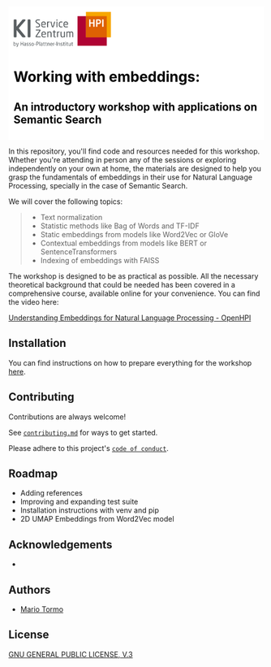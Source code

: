 <div style="background-color: #ffffff; color: #000000; padding: 10px;">
<img src="./media/img/kisz_logo.png" width="192" height="69"> 
<h1> Working with embeddings:
<h2> An introductory workshop with applications on Semantic Search
</div>
    
In this repository, you'll find code and resources needed for this workshop. Whether you're attending in person any of the sessions or exploring independently on your own at home, the materials are designed to help you grasp the fundamentals of embeddings in their use for Natural Language Processing, specially in the case of Semantic Search.  

We will cover the following topics:

> - Text normalization
> - Statistic methods like Bag of Words and TF-IDF
> - Static embeddings from models like Word2Vec or GloVe
> - Contextual embeddings from models like BERT or SentenceTransformers
> - Indexing of embeddings with FAISS

The workshop is designed to be as practical as possible. All the necessary theoretical background that could be needed has been covered in a comprehensive course, available online for your convenience. You can find the video here:

[Understanding Embeddings for Natural Language Processing - OpenHPI](https://open.hpi.de/courses/embeddingsfornlp-kisz2023)

## Installation

You can find instructions on how to prepare everything for the workshop [here](instructions.md).
    
## Contributing

Contributions are always welcome!

See [`contributing.md`](contributing.md) for ways to get started.

Please adhere to this project's [`code of conduct`](CODE_OF_CONDUCT.md).


## Roadmap
- Adding references
- Improving and expanding test suite
- Installation instructions with venv and pip
- 2D UMAP Embeddings from Word2Vec model

## Acknowledgements
- 

## Authors
- [Mario Tormo](https://github.com/mt0rm0)

## License

[GNU GENERAL PUBLIC LICENSE, V.3](LICENSE)
